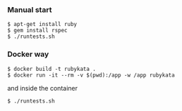 ### Manual start

```
$ apt-get install ruby
$ gem install rspec
$ ./runtests.sh
```

### Docker way

```
$ docker build -t rubykata .
$ docker run -it --rm -v $(pwd):/app -w /app rubykata 
```
and inside the container
```
$ ./runtests.sh
```
